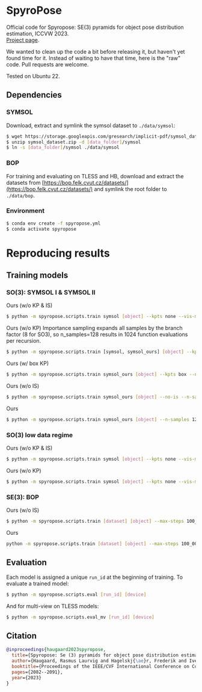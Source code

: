 # SpyroPose
Official code for Spyropose: SE(3) pyramids for object pose distribution estimation, ICCVW 2023.  
[Project page](https://spyropose.github.io/).

We wanted to clean up the code a bit before releasing it, but haven't yet found time for it. Instead of waiting to have that time, here is the "raw" code.
Pull requests are welcome.

Tested on Ubuntu 22.

## Dependencies

### SYMSOL
Download, extract and symlink the symsol dataset to `./data/symsol`:
```bash
$ wget https://storage.googleapis.com/gresearch/implicit-pdf/symsol_dataset.zip
$ unzip symsol_dataset.zip -d [data_folder]/symsol
$ ln -s [data_folder]/symsol ./data/symsol
```

### BOP
For training and evaluating on TLESS and HB,
download and extract the datasets from [https://bop.felk.cvut.cz/datasets/](https://bop.felk.cvut.cz/datasets/) 
and symlink the root folder to `./data/bop`.

### Environment
```bash
$ conda env create -f spyropose.yml
$ conda activate spyropose
```

# Reproducing results

## Training models

### SO(3): SYMSOL I & SYMSOL II

Ours (w/o KP & IS)
```bash
$ python -m spyropose.scripts.train symsol [object] --kpts none --vis-model resnet50 --batch-size 16 --batchnorm --no-is --n-samples 1024 --gpu-idx [gpu_idx]
```

Ours (w/o KP)
Importance sampling expands all samples by the branch factor (8 for SO3), so n_samples=128 results in 1024 function evaluations per recursion.
```bash
$ python -m spyropose.scripts.train [symsol, symsol_ours] [object] --kpts none --vis-model resnet50 --batch-size 16 --batchnorm --n-samples 128 --gpu-idx [gpu_idx]
```

Ours (w/ box KP)
```bash
$ python -m spyropose.scripts.train symsol_ours [object] --kpts box --n-samples 128 --gpu-idx [gpu_idx]
```

Ours (w/o IS)
```bash
$ python -m spyropose.scripts.train symsol_ours [object] --no-is --n-samples 1024 --gpu-idx [gpu_idx]
```

Ours
```bash
$ python -m spyropose.scripts.train symsol_ours [object] --n-samples 128 --gpu-idx [gpu_idx]
```

### SO(3) low data regime

Ours (w/o KP & IS)
```bash
$ python -m spyropose.scripts.train symsol [object] --kpts none --vis-model resnet50 --batch-size 16 --batchnorm --no-is --n-samples 1024 --gpu-idx [gpu_idx] --low-data-regime
```

Ours (w/o KP)
```bash
$ python -m spyropose.scripts.train symsol [object] --kpts none --vis-model resnet50 --batch-size 16 --batchnorm --n-samples 128 --gpu-idx [gpu_idx] --low-data-regime
```


### SE(3): BOP

Ours (w/o IS)
```bash
$ python -m spyropose.scripts.train [dataset] [object] --max-steps 100_000 --no-is --n-samples 2048 --gpu-idx [gpu_idx]
```

Ours
```bash
python -m spyropose.scripts.train [dataset] [object] --max-steps 100_000 --n-samples 32 --gpu-idx [gpu_idx]
```


## Evaluation

Each model is assigned a unique `run_id` at the beginning of training.
To evaluate a trained model:

```bash
$ python -m spyropose.scripts.eval [run_id] [device]
```

And for multi-view on TLESS models:
```bash
$ python -m spyropose.scripts.eval_mv [run_id] [device]
```


## Citation

```bibtex
@inproceedings{haugaard2023spyropose,
  title={Spyropose: Se (3) pyramids for object pose distribution estimation},
  author={Haugaard, Rasmus Laurvig and Hagelskj{\ae}r, Frederik and Iversen, Thorbj{\o}rn Mosekj{\ae}r},
  booktitle={Proceedings of the IEEE/CVF International Conference on Computer Vision},
  pages={2082--2091},
  year={2023}
}
```